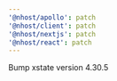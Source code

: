 ```yaml
---
'@nhost/apollo': patch
'@nhost/client': patch
'@nhost/nextjs': patch
'@nhost/react': patch
---
```


Bump xstate version 4.30.5
